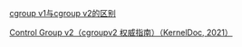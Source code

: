[cgroup v1与cgroup v2的区别](https://www.alibabacloud.com/help/zh/alinux/support/differences-between-cgroup-v1-and-cgroup-v2#110eab34655kb)

[Control Group v2（cgroupv2 权威指南）（KernelDoc, 2021）](https://arthurchiao.art/blog/cgroupv2-zh/)